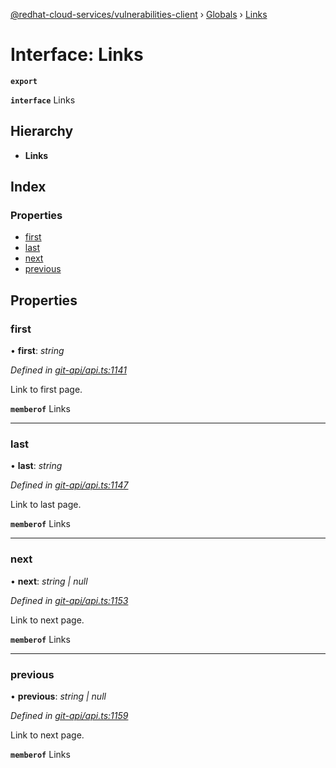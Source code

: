 [@redhat-cloud-services/vulnerabilities-client](../README.md) › [Globals](../globals.md) › [Links](links.md)

# Interface: Links

**`export`** 

**`interface`** Links

## Hierarchy

* **Links**

## Index

### Properties

* [first](links.md#first)
* [last](links.md#last)
* [next](links.md#next)
* [previous](links.md#previous)

## Properties

###  first

• **first**: *string*

*Defined in [git-api/api.ts:1141](https://github.com/RedHatInsights/javascript-clients/blob/master/packages/vulnerabilities/git-api/api.ts#L1141)*

Link to first page.

**`memberof`** Links

___

###  last

• **last**: *string*

*Defined in [git-api/api.ts:1147](https://github.com/RedHatInsights/javascript-clients/blob/master/packages/vulnerabilities/git-api/api.ts#L1147)*

Link to last page.

**`memberof`** Links

___

###  next

• **next**: *string | null*

*Defined in [git-api/api.ts:1153](https://github.com/RedHatInsights/javascript-clients/blob/master/packages/vulnerabilities/git-api/api.ts#L1153)*

Link to next page.

**`memberof`** Links

___

###  previous

• **previous**: *string | null*

*Defined in [git-api/api.ts:1159](https://github.com/RedHatInsights/javascript-clients/blob/master/packages/vulnerabilities/git-api/api.ts#L1159)*

Link to next page.

**`memberof`** Links
